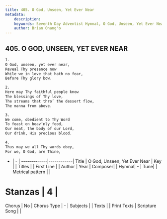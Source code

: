 ```yaml
---
title: 405. O God, Unseen, Yet Ever Near
metadata:
    description: 
    keywords: Seventh Day Adventist Hymnal, O God, Unseen, Yet Ever Near, , 
    author: Brian Onang'o
---
```



## 405. O GOD, UNSEEN, YET EVER NEAR

```txt
1.
O God, unseen, yet ever near,
Reveal Thy presence now
While we in love that hath no fear,
Before Thy glory bow.

2.
Here may Thy faithful people know
The blessings of Thy love,
The streams that thro’ the dessert flow,
The manna from above.

3.
We come, obedient to Thy Word
To feast on heav’nly food,
Our meat, the body of our Lord,
Our drink, His precious blood.

4.
Thus may we all Thy words obey,
For we, O God, are Thine,
```

- |   -  |
-------------|------------|
Title | O God, Unseen, Yet Ever Near |
Key |  |
Titles |  |
First Line |  |
Author | 
Year | 
Composer|  |
Hymnal|  - |
Tune|  |
Metrical pattern | |
# Stanzas | 4 |
Chorus | No |
Chorus Type | - |
Subjects |  |
Texts |  |
Print Texts | 
Scripture Song |  |
  
